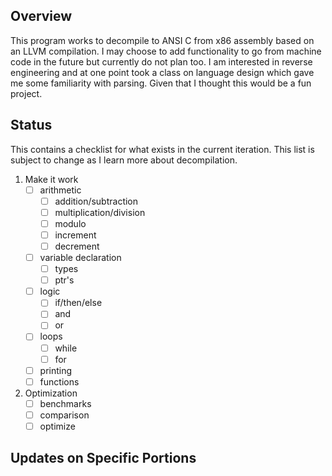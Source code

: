 ## Overview
This program works to decompile to ANSI C from x86 assembly based on an LLVM compilation. I may choose to add functionality to go from machine code in the future but currently do not plan too. I am interested in reverse engineering and at one point took a class on language design which gave me some familiarity with parsing. Given that I thought this would be a fun project. 

## Status
This contains a checklist for what exists in the current iteration. This list is subject to change as I learn more about decompilation.
1. Make it work
	- [ ] arithmetic
		- [ ] addition/subtraction
		- [ ] multiplication/division
		- [ ] modulo
		- [ ] increment
		- [ ] decrement
	- [ ] variable declaration
		- [ ] types
		- [ ] ptr's
	- [ ] logic
		- [ ] if/then/else
		- [ ] and
		- [ ] or
	- [ ] loops
		- [ ] while
		- [ ] for
	- [ ] printing
	- [ ] functions
2. Optimization
	- [ ] benchmarks
	- [ ] comparison
	- [ ] optimize

## Updates on Specific Portions


